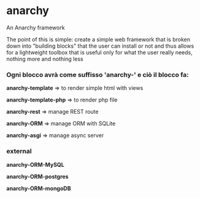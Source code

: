 # anarchy

An Anarchy framework

The point of this is simple: create a simple web framework that is broken down into "building blocks" that the user can
install or not and thus allows for a lightweight toolbox that is useful only for what the user really needs, nothing
more and nothing less

### Ogni blocco avrà come suffisso 'anarchy-' e ciò il blocco fa:

**anarchy-template** => to render simple html with views

**anarchy-template-php** => to render php file

**anarchy-rest** => manage REST route

**anarchy-ORM** => manage ORM with SQLite

**anarchy-asgi** => manage async server

### external

**anarchy-ORM-MySQL**

**anarchy-ORM-postgres**

**anarchy-ORM-mongoDB**